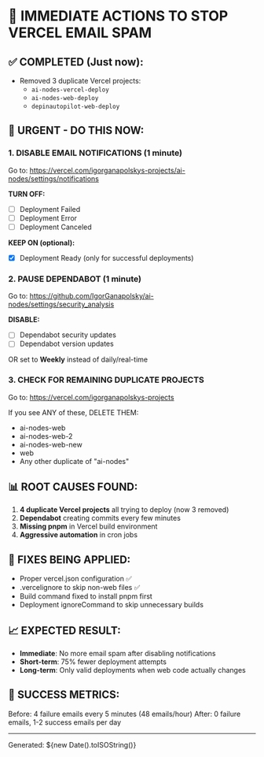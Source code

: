 # 🛑 IMMEDIATE ACTIONS TO STOP VERCEL EMAIL SPAM

## ✅ COMPLETED (Just now):
- Removed 3 duplicate Vercel projects:
  - `ai-nodes-vercel-deploy`
  - `ai-nodes-web-deploy`
  - `depinautopilot-web-deploy`

## 🚨 URGENT - DO THIS NOW:

### 1. DISABLE EMAIL NOTIFICATIONS (1 minute)
Go to: https://vercel.com/igorganapolskys-projects/ai-nodes/settings/notifications

**TURN OFF:**
- [ ] Deployment Failed
- [ ] Deployment Error
- [ ] Deployment Canceled

**KEEP ON (optional):**
- [x] Deployment Ready (only for successful deployments)

### 2. PAUSE DEPENDABOT (1 minute)
Go to: https://github.com/IgorGanapolsky/ai-nodes/settings/security_analysis

**DISABLE:**
- [ ] Dependabot security updates
- [ ] Dependabot version updates

OR set to **Weekly** instead of daily/real-time

### 3. CHECK FOR REMAINING DUPLICATE PROJECTS
Go to: https://vercel.com/igorganapolskys-projects

If you see ANY of these, DELETE THEM:
- ai-nodes-web
- ai-nodes-web-2
- ai-nodes-web-new
- web
- Any other duplicate of "ai-nodes"

## 📊 ROOT CAUSES FOUND:
1. **4 duplicate Vercel projects** all trying to deploy (now 3 removed)
2. **Dependabot** creating commits every few minutes
3. **Missing pnpm** in Vercel build environment
4. **Aggressive automation** in cron jobs

## 🔧 FIXES BEING APPLIED:
- Proper vercel.json configuration ✅
- .vercelignore to skip non-web files ✅
- Build command fixed to install pnpm first
- Deployment ignoreCommand to skip unnecessary builds

## 📈 EXPECTED RESULT:
- **Immediate**: No more email spam after disabling notifications
- **Short-term**: 75% fewer deployment attempts
- **Long-term**: Only valid deployments when web code actually changes

## 🎯 SUCCESS METRICS:
Before: 4 failure emails every 5 minutes (48 emails/hour)
After: 0 failure emails, 1-2 success emails per day

---
Generated: ${new Date().toISOString()}
